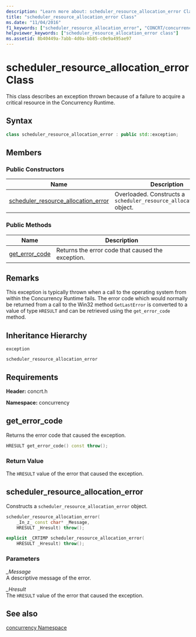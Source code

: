 ```yaml
---
description: "Learn more about: scheduler_resource_allocation_error Class"
title: "scheduler_resource_allocation_error Class"
ms.date: "11/04/2016"
f1_keywords: ["scheduler_resource_allocation_error", "CONCRT/concurrency::scheduler_resource_allocation_error", "CONCRT/concurrency::scheduler_resource_allocation_error::scheduler_resource_allocation_error", "CONCRT/concurrency::scheduler_resource_allocation_error::get_error_code"]
helpviewer_keywords: ["scheduler_resource_allocation_error class"]
ms.assetid: 8b40449a-7abb-4d0a-bb85-c0e9a495ae97
---
```

# scheduler_resource_allocation_error Class

This class describes an exception thrown because of a failure to acquire a critical resource in the Concurrency Runtime.

## Syntax

```cpp
class scheduler_resource_allocation_error : public std::exception;
```

## Members

### Public Constructors

|Name|Description|
|----------|-----------------|
|[scheduler_resource_allocation_error](#ctor)|Overloaded. Constructs a `scheduler_resource_allocation_error` object.|

### Public Methods

|Name|Description|
|----------|-----------------|
|[get_error_code](#get_error_code)|Returns the error code that caused the exception.|

## Remarks

This exception is typically thrown when a call to the operating system from within the Concurrency Runtime fails. The error code which would normally be returned from a call to the Win32 method `GetLastError` is converted to a value of type `HRESULT` and can be retrieved using the `get_error_code` method.

## Inheritance Hierarchy

`exception`

`scheduler_resource_allocation_error`

## Requirements

**Header:** concrt.h

**Namespace:** concurrency

## <a name="get_error_code"></a> get_error_code

Returns the error code that caused the exception.

```cpp
HRESULT get_error_code() const throw();
```

### Return Value

The `HRESULT` value of the error that caused the exception.

## <a name="ctor"></a> scheduler_resource_allocation_error

Constructs a `scheduler_resource_allocation_error` object.

```cpp
scheduler_resource_allocation_error(
    _In_z_ const char* _Message,
    HRESULT _Hresult) throw();

explicit _CRTIMP scheduler_resource_allocation_error(
    HRESULT _Hresult) throw();
```

### Parameters

*_Message*<br/>
A descriptive message of the error.

*_Hresult*<br/>
The `HRESULT` value of the error that caused the exception.

## See also

[concurrency Namespace](concurrency-namespace.md)
